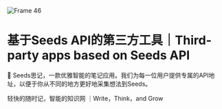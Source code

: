 ![Frame 46](https://user-images.githubusercontent.com/67967374/123350800-4f73e600-d58e-11eb-986f-ce5c1166c8f7.png)

# 基于Seeds API的第三方工具｜Third-party apps based on Seeds API 

🌱 Seeds思记，一款优雅智能的笔记应用。我们为每一位用户提供专属的API地址，以便于你从不同的地方更好地采集想法到Seeds。

轻快的随时记，智能的知识网 ｜Write，Think，and Grow



